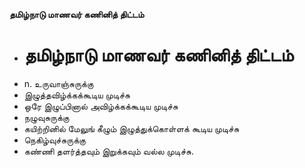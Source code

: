 **தமிழ்நாடு மாணவர் கணினித் திட்டம்**
- # தமிழ்நாடு மாணவர் கணினித் திட்டம்
- n. உருவாஞ்சுருக்கு
- இழுத்தவிழ்க்கக்கூடிய முடிச்சு
- ஒரே இழுப்பினால் அவிழ்க்கக்கூடிய முடிச்சு
- நழுவுசுருக்கு
- கயிற்றினில் மேலுங் கீழும் இழுத்துக்கொள்ளக் கூடிய முடிச்சு
- நெகிழ்வுச்சுருக்கு
- கண்ணி தளர்த்தவும் இறுக்கவும் வல்ல முடிச்சு.

